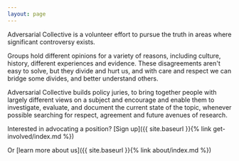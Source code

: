 ```yaml
---
layout: page
---
```


Adversarial Collective is a volunteer effort to pursue the truth in areas where significant controversy exists.

Groups hold different opinions for a variety of reasons, including culture, history, different experiences and evidence. These disagreements aren't easy to solve, but they divide and hurt us, and with care and respect we can bridge some divides, and better understand others. 

Adversarial Collective builds policy juries, to bring together people with largely different views on a subject and encourage and enable them to investigate, evaluate, and document the current state of the topic, whenever possible searching for respect, agreement and future avenues of research. 

Interested in advocating a position? [Sign up]({{ site.baseurl }}{% link get-involved/index.md %})

Or [learn more about us]({{ site.baseurl }}{% link about/index.md %})



